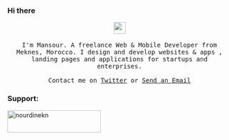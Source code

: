 ### Hi there 
<p align="center">
  <img src="https://user-images.githubusercontent.com/5679180/79618120-0daffb80-80be-11ea-819e-d2b0fa904d07.gif" width="27px">
  <br><br>
  <samp>
I'm Mansour. A freelance Web  & Mobile  Developer from Meknes, Morocco. I design and develop websites & apps , landing pages and applications for startups and enterprises. 
     <br><br>Contact me on <a href="https://twitter.com/MansourAbouhayat">Twitter</a> or <a href="mailto&#58;AbouahayatMansour@gmail.com">Send an Email</a>
  </samp>

<h3 align="left" >Support:</h3>
<p ><a href="https://www.buymeacoffee.com/MansourCoder"> <img align="center" src="https://cdn.buymeacoffee.com/buttons/v2/default-yellow.png" height="50" width="210" alt="nourdinekn" /></a></p></center>

<br><br>
   
</p>  
<!--
**MansourAbouhayat/MansourAbouhayat** is a ✨ _special_ ✨ repository because its `README.md` (this file) appears on your GitHub profile.

Here are some ideas to get you started:

- 🔭 I’m currently working on ...
- 🌱 I’m currently learning ...
- 👯 I’m looking to collaborate on ...
- 🤔 I’m looking for help with ...
- 💬 Ask me about ...
- 📫 How to reach me: ...
- 😄 Pronouns: ...
- ⚡ Fun fact: ...
-->
